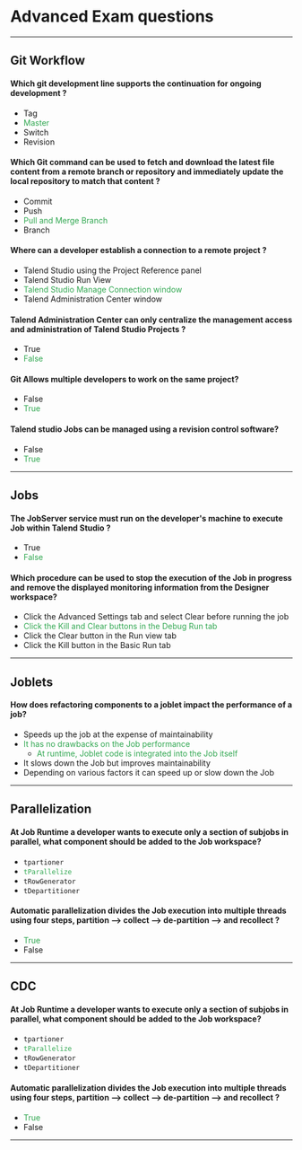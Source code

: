# Advanced Exam questions
---
## Git Workflow

#### Which git development line supports the continuation for ongoing development ?
- Tag
- <span style="color:#32A852">Master </span>
- Switch
- Revision


#### Which Git command can be used to fetch and download the latest file content from a remote branch or repository and immediately update the local repository to match that content ?
- Commit
- Push
- <span style="color:#32A852">Pull and Merge Branch </span>
- Branch


#### Where can a developer establish a connection to a remote project ?
- Talend Studio using the Project Reference panel
- Talend Studio Run View
- <span style="color:#32A852">Talend Studio Manage Connection window </span>
- Talend Administration Center window


#### Talend Administration Center can only centralize the management access and administration of Talend Studio Projects ?
- True
- <span style="color:#32A852">False </span>


#### Git Allows multiple developers to work on the same project?
- False
- <span style="color:#32A852">True </span>


#### Talend studio Jobs can be managed using a revision control software?
- False
- <span style="color:#32A852">True </span>

----

## Jobs

#### The JobServer service must run on the developer's machine to execute Job within Talend Studio ?
- True
- <span style="color:#32A852">False </span>


#### Which procedure can be used to stop the execution of the Job in progress and remove the displayed monitoring information from the Designer workspace?
- Click the Advanced Settings tab and select Clear before running the job
- <span style="color:#32A852">Click the Kill and Clear buttons in the Debug Run tab </span>
- Click the Clear button in the Run view tab
- Click the Kill button in the Basic Run tab


----


## Joblets

#### How does refactoring components to a joblet impact the performance of a job?
- Speeds up the job at the expense of maintainability
- <span style="color:#32A852">It has no drawbacks on the Job performance </span>
  - <span style="color:#32A852">At runtime, Joblet code is integrated into the Job itself</span>
- It slows down the Job but improves maintainability
- Depending on various factors it can speed up or slow down the Job


----

## Parallelization

#### At Job Runtime a developer wants to **execute** only a **section of subjobs** in **parallel**, what component should be added to the Job workspace?
- `tpartioner`
- <code style="color:#32A852">tParallelize</code>
- `tRowGenerator`
- `tDepartitioner`


#### Automatic parallelization divides the Job execution into multiple threads using four steps, partition --> collect --> de-partition --> and recollect ?
- <span style="color:#32A852">True </span>
- False

----


## CDC

#### At Job Runtime a developer wants to **execute** only a **section of subjobs** in **parallel**, what component should be added to the Job workspace?
- `tpartioner`
- <code style="color:#32A852">tParallelize</code>
- `tRowGenerator`
- `tDepartitioner`


#### Automatic parallelization divides the Job execution into multiple threads using four steps, partition --> collect --> de-partition --> and recollect ?
- <span style="color:#32A852">True </span>
- False

----